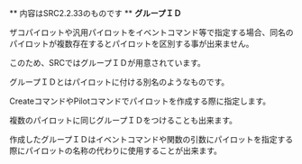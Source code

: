 ** 内容はSRC2.2.33のものです **
**グループＩＤ**

ザコパイロットや汎用パイロットをイベントコマンド等で指定する場合、同名のパイロットが複数存在するとパイロットを区別する事が出来ません。

このため、SRCではグループＩＤが用意されています。

グループＩＤとはパイロットに付ける別名のようなものです。

CreateコマンドやPilotコマンドでパイロットを作成する際に指定します。

複数のパイロットに同じグループＩＤをつけることも出来ます。

作成したグループＩＤはイベントコマンドや関数の引数にパイロットを指定する際にパイロットの名称の代わりに使用することが出来ます。
